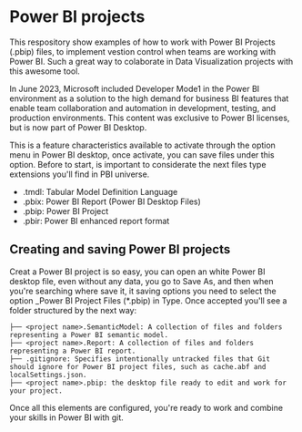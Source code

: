 # Power BI projects

This respository show examples of how to work with Power BI Projects (.pbip) files, to implement vestion control when teams are working with Power BI. Such a great way to colaborate in Data Visualization projects with this awesome tool.

In June 2023, Microsoft included Developer Mode1 in the Power BI environment as a solution to the high demand for business BI features that enable team collaboration and automation in development, testing, and production environments. This content was exclusive to Power BI licenses, but is now part of Power BI Desktop.

This is a feature characteristics available to activate through the option menu in Power BI desktop, once activate, you can save files under this option. Before to start, is important to considerate the next files type extensions you'll find in PBI universe.

- .tmdl: Tabular Model Definition Language
- .pbix: Power BI Report (Power BI Desktop Files)
- .pbip: Power BI Project
- .pbir: Power BI enhanced report format 

## Creating and saving Power BI projects

Creat a Power BI project is so easy, you can open an white Power BI desktop file, even without any data, you go to Save As, and then when you're searching where save it, it saving options you need to select the option _Power BI Project Files (*.pbip) in Type. Once accepted you'll see a folder structured by the next way:

```
├── <project name>.SemanticModel: A collection of files and folders representing a Power BI semantic model.
├── <project name>.Report: A collection of files and folders representing a Power BI report.
├── .gitignore: Specifies intentionally untracked files that Git should ignore for Power BI project files, such as cache.abf and localSettings.json.
├── <project name>.pbip: the desktop file ready to edit and work for your project.
```

Once all this elements are configured, you're ready to work and combine your skills in Power BI with git.
